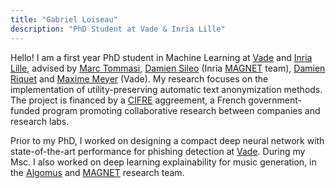 ```yaml
---
title: "Gabriel Loiseau"
description: "PhD Student at Vade & Inria Lille"
---
```


Hello! I am a first year PhD student in Machine Learning at <a href="https://www.vadesecure.com/">Vade</a> and <a href="https://www.inria.fr/fr/centre-inria-de-luniversite-de-lille">Inria Lille</a>, advised by <a href="http://researchers.lille.inria.fr/tommasi/">Marc Tommasi</a>, <a href="https://sileod.github.io/">Damien Sileo</a> (Inria <a href="https://team.inria.fr/magnet/">MAGNET</a> team), <a href="https://driquet.info/">Damien Riquet</a> and <a href="#">Maxime Meyer</a> (Vade). My research focuses on the implementation of utility-preserving automatic text anonymization methods.
The project is financed by a <a href="https://fr.wikipedia.org/wiki/Convention_industrielle_de_formation_par_la_recherche">CIFRE</a> aggreement, a French government-funded program promoting collaborative research between companies and research labs. 

Prior to my PhD, I worked on designing a compact deep neural network with state-of-the-art performance for phishing detection at <a href="https://www.vadesecure.com/">Vade</a>.
During my Msc. I also worked on deep learning explainability for music generation, in the <a href="http://algomus.fr/">Algomus</a> and <a href="https://team.inria.fr/magnet/">MAGNET</a> research team.
